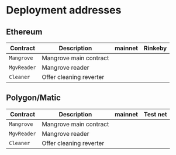 # Deployment addresses

## Ethereum

| Contract    | Description             | mainnet | Rinkeby |
| ----------- | ----------------------- | ------- | ------- |
| `Mangrove`  | Mangrove main contract  |         |         |
| `MgvReader` | Mangrove reader         |         |         |
| `Cleaner`   | Offer cleaning reverter |         |         |

## Polygon/Matic

| Contract    | Description             | mainnet | Test net |
| ----------- | ----------------------- | ------- | -------- |
| `Mangrove`  | Mangrove main contract  |         |          |
| `MgvReader` | Mangrove reader         |         |          |
| `Cleaner`   | Offer cleaning reverter |         |          |

